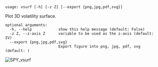 ```
usage: vsurf [-h] [-z Z] [--export {png,jpg,pdf,svg}]
```

Plot 3D volatility surface.

```
optional arguments:
  -h, --help            show this help message (default: False)
  -z Z, --z-axis Z      variable to be used as the z-axis (default: IV)
  --export {png,jpg,pdf,svg}
                        Export figure into png, jpg, pdf, svg (default: )
```

![SPY_vsurf](https://user-images.githubusercontent.com/18151143/148960526-71d66c45-0335-4c10-9a75-4da962707d32.png)


